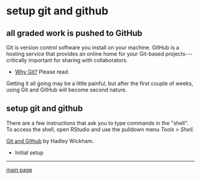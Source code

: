 
setup git and github
====================

all graded work is pushed to GitHub
-----------------------------------

Git is version control software you install on your machine. GitHub is a hosting service that provides an online home for your Git-based projects---critically important for sharing with collaborators.

-   [Why Git?](http://happygitwithr.com/big-picture.html#big-picture) Please read.

Getting it all going may be a little painful, but after the first couple of weeks, using Git and GitHub will become second nature.

setup git and github
--------------------

There are a few instructions that ask you to type commands in the "shell". To access the shell, open RStudio and use the pulldown menu *Tools &gt; Shell*.

[Git and Github](http://r-pkgs.had.co.nz/git.html) by Hadley Wickham.

-   Initial setup

------------------------------------------------------------------------

[main page](../README.md)
